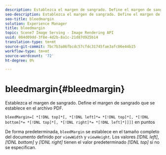 ```yaml
---
description: Establezca el margen de sangrado. Define el margen de sangrado que se establece en el archivo PDF.
seo-description: Establezca el margen de sangrado. Define el margen de sangrado que se establece en el archivo PDF.
seo-title: bleedmargin
solution: Experience Manager
title: bleedmargin
topic: Scene7 Image Serving - Image Rendering API
uuid: 084d09dd-3f8e-4d2b-8a1c-21d87d925b14
translation-type: tm+mt
source-git-commit: 7bc7b3a86fbcdc57cfdc31745fae3afc06e44b15
workflow-type: tm+mt
source-wordcount: '72'
ht-degree: 0%

---
```



# bleedmargin{#bleedmargin}

Establezca el margen de sangrado. Define el margen de sangrado que se establece en el archivo PDF.

`bleedMargin=[ *[!DNL top]*[, *[!DNL left]*= *[!DNL top]*[, *[!DNL bottom]*= *[!DNL top]*[, *[!DNL right]*= *[!DNL left]*]]]]` en puntos

De forma predeterminada, `bleedMargin` se establece en el tamaño completo del documento definido por `viewWidth` y `viewHeight`. Los valores *[!DNL left]*, *[!DNL bottom]* y *[!DNL right]* tienen el valor predeterminado *[!DNL top]* si no se especifican.
